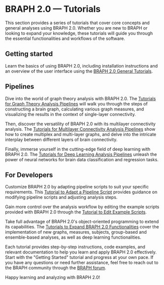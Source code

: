 # BRAPH 2.0 — Tutorials

This section provides a series of tutorials that cover core concepts and general analyses using BRAPH 2.0. Whether you are new to BRAPH or looking to expand your knowledge, these tutorials will guide you through the essential functionalities and workflows of the software.

## Getting started

Learn the basics of using BRAPH 2.0, including installation instructions and an overview of the user interface using the [BRAPH 2.0 General Tutorials](general).

## Pipelines

Dive into the world of graph theory analysis with BRAPH 2.0. The [Tutorials for Graph Theory Analysis Pipelines](pipelines#single-layer-connectivity-pipelines) will walk you through the steps of constructing a brain graph, calculating various graph measures, and visualizing the results in the context of single-layer connectivity.

Then, discover the versatility of BRAPH 2.0 with its multilayer connectivity analysis. The [Tutorials for Multilayer Connectivity Analysis Pipelines](pipelines#multiplex-connectivity-pipelines) show how to create multiplex and multi-layer graphs, and delve into the intricate interplay between different layers of brain connectivity.

Finally, immerse yourself in the cutting-edge field of deep learning with BRAPH 2.0. The [Tutorials for Deep Learning Analysis Pipelines](pipelines#deep-learning-pipelines) unleash the power of neural networks for brain data classification and regression tasks.

## For Developers

Customize BRAPH 2.0 by adapting pipeline scripts to suit your specific requirements. This [Tutorial to Adapt a Pipeline Script](developers#adapting-a-pipeline-script) provides guidance on modifying pipeline scripts and adjusting analysis steps.

Gain more control over the analysis workflow by editing the example scripts provided with BRAPH 2.0 through the [Tutorial to Edit Example Scripts](developers#editing-an-example-script).

Take full advantage of BRAPH 2.0's object-oriented programming to extend its capabilities. The [Tutorials to Expand BRAPH 2.0 Functionalities](developers#expanding-braph-20-with-new-functionalities) cover the implementation of new graphs, measures, subjects, group-based and ensemble-based analyses, as well as deep learning functionalities.

Each tutorial provides step-by-step instructions, code examples, and relevant documentation to help you learn and apply BRAPH 2.0 effectively. Start with the "Getting Started" tutorial and progress at your own pace. If you have any questions or need further assistance, feel free to reach out to the BRAPH community through the [BRAPH forum](http://braph.org/forums).

Happy learning and analyzing with BRAPH 2.0!
